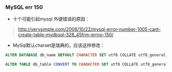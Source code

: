 ### MySQL err 150
- 十个可能引起mysql 外键错误的原因：

> http://verysimple.com/2006/10/22/mysql-error-number-1005-cant-create-table-mydbsql-328_45frm-errno-150/

- MySql默认charset是瑞典的，应该这样修改：
```sql
ALTER DATABASE db_name DEFAULT CHARACTER SET utf8 COLLATE utf8_general_ci;

ALTER TABLE db_table CONVERT TO CHARACTER SET utf8 COLLATE utf8_general_ci;
```
